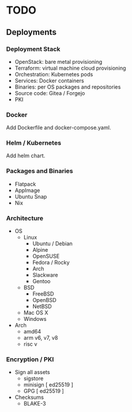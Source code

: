 # TODO

## Deployments

### Deployment Stack
- OpenStack: bare metal provisioning
- Terraform: virtual machine cloud provisioning
- Orchestration: Kubernetes pods
- Services: Docker containers
- Binaries: per OS packages and repositories
- Source code: Gitea / Forgejo
- PKI

### Docker

Add Dockerfile and docker-compose.yaml.

### Helm / Kubernetes

Add helm chart.

### Packages and Binaries
- Flatpack
- AppImage
- Ubuntu Snap
- Nix

### Architecture
- OS
  - Linux
    - Ubuntu / Debian 
    - Alpine
    - OpenSUSE
    - Fedora / Rocky
    - Arch
    - Slackware
    - Gentoo
  - BSD
    - FreeBSD
    - OpenBSD
    - NetBSD
  - Mac OS X
  - Windows
- Arch
  - amd64
  - arm v6, v7, v8
  - risc v

### Encryption / PKI
- Sign all assets
  - sigstore
  - minisign [ ed25519 ]
  - GPG [ ed25519 ]
- Checksums
  - BLAKE-3
